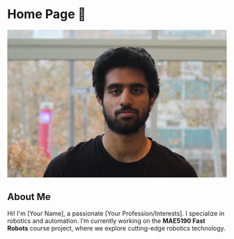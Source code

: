 # Home Page 🤖

![Profile Picture](images/headshot.JPG)  <!-- Replace this URL with the link to your profile picture -->

## About Me

Hi! I'm [Your Name], a passionate [Your Profession/Interests]. I specialize in robotics and automation. I’m currently working on the **MAE5190 Fast Robots** course project, where we explore cutting-edge robotics technology.

